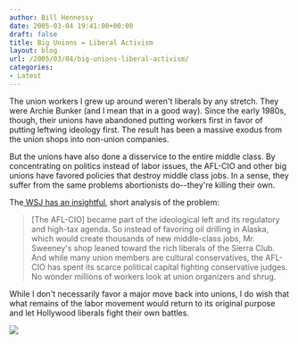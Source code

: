 ```yaml
---
author: Bill Hennessy
date: 2005-03-04 19:41:00+00:00
draft: false
title: Big Unions = Liberal Activism
layout: blog
url: /2005/03/04/big-unions-liberal-activism/
categories:
- Latest
---
```


The union workers I grew up around weren't liberals by any stretch. They were Archie Bunker (and I mean that in a good way). Since the early 1980s, though, their unions have abandoned putting workers first in favor of putting leftwing ideology first. The result has been a massive exodus from the union shops into non-union companies.




But the unions have also done a disservice to the entire middle class. By concentrating on politics instead of labor issues, the AFL-CIO and other big unions have favored policies that destroy middle class jobs. In a sense, they suffer from the same problems abortionists do--they're killing their own.




The[ WSJ has an insightful](https://online.wsj.com/article/1,,SB110989783333870237,00.html?mod=TOPIC), short analysis of the problem:




> 

> 
> [The AFL-CIO] became part of the ideological left and its regulatory and high-tax agenda. So instead of favoring oil drilling in Alaska, which would create thousands of new middle-class jobs, Mr. Sweeney's shop leaned toward the rich liberals of the Sierra Club. And while many union members are cultural conservatives, the AFL-CIO has spent its scarce political capital fighting conservative judges. No wonder millions of workers look at union organizers and shrug.
> 
> 




While I don't necessarily favor a major move back into unions, I do wish that what remains of the labor movement would return to its original purpose and let Hollywood liberals fight their own battles.

![](https://blog.billhennessy.com/aggbug.aspx?PostID=1297)

